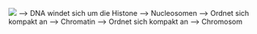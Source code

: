 ![](Pasted%20image%2020231208143908.png)
--> DNA windet sich um die Histone --> Nucleosomen --> Ordnet sich kompakt an --> Chromatin --> Ordnet sich kompakt an --> Chromosom